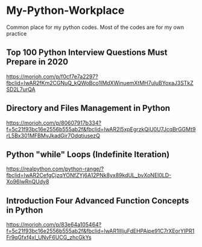 # My-Python-Workplace
Common place for my python codes. Most of the codes are for my own practice

## Top 100 Python Interview Questions Must Prepare in 2020

https://morioh.com/p/f0cf7e7a2297?fbclid=IwAR2fKm2CGNuQ_kQWoBco1IMdXWinuemXtMH7uluBYoxaJ3STkZSD2L7urQA

## Directory and Files Management in Python
https://morioh.com/p/80607917b334?f=5c21f93bc16e2556b555ab2f&fbclid=IwAR2l5xpEgrzkQiU0U7JcqBrGGMt9rL5Bx301MFBMvJkadGir7OdqtiusezQ

## Python "while" Loops (Indefinite Iteration)
https://realpython.com/python-range/?fbclid=IwAR2CefgCjzqYONfZYj6A12PNk8yx89kdUL_bvXoNEl0LD-Xo96lwRnQUdy8

## Introduction Four Advanced Function Concepts in Python

https://morioh.com/p/83e64a105464?f=5c21f93bc16e2556b555ab2f&fbclid=IwAR1lIIjuFdEHPAipe91C7rXEorYIPR1Fr9qGfxf4xl_UNvF6UCG_zhcGkYs
